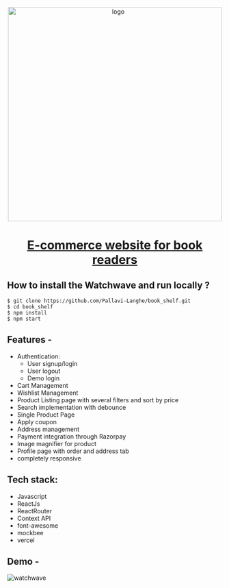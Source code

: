 <div align="center">
  <img src="https://res.cloudinary.com/dv8400fc2/image/upload/v1695732180/E-commerce/bookshelf_tggh2z.png" width="500" alt="logo"/>
  
  # [E-commerce website for book readers](https://watchwave.vercel.app/)
    
</div>

## **How to install the Watchwave and run locally ?**

```
$ git clone https://github.com/Pallavi-Langhe/book_shelf.git
$ cd book_shelf
$ npm install
$ npm start
```

## **Features -**

- Authentication:
  - User signup/login
  - User logout
  - Demo login
- Cart Management
- Wishlist Management
- Product Listing page with several filters and sort by price
- Search implementation with debounce
- Single Product Page
- Apply coupon
- Address management
- Payment integration through Razorpay
- Image magnifier for product
- Profile page with order and address tab
- completely responsive


## **Tech stack:**
- Javascript
- ReactJs
- ReactRouter
- Context API
- font-awesome
- mockbee
- vercel


## **Demo -**

![watchwave](https://github.com/Pallavi-Langhe/watchwave/assets/91686147/c1258dbe-fdc7-4125-bfda-f7ab042e95b9)



